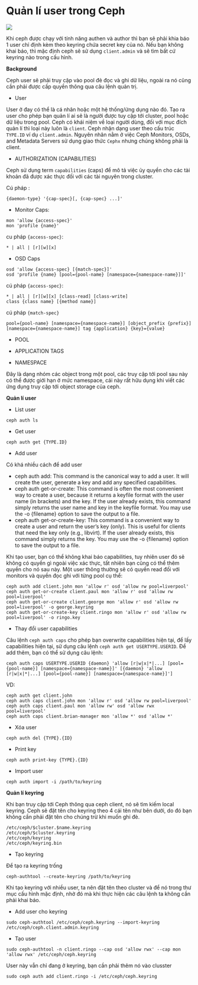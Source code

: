 # Quản lí user trong Ceph

<img src="https://i.imgur.com/URhJsU7.png">

Khi ceph được chạy với tính năng authen và author thì bạn sẽ phải khia báo 1 user chỉ định kèm theo keyring chứa secret key của nó. Nếu bạn không khai báo, thì mặc định ceph sẽ sử dụng `client.admin` và sẽ tìm bất cứ keyring nào trong cấu hình.

**Background**

Ceph user sẽ phải truy cập vào pool đẻ đọc và ghi dữ liệu, ngoài ra nó cũng cần phải được cấp quyền thông qua câu lệnh quản trị.

- User

User ở đay có thể là cá nhân hoặc một hệ thống/ứng dụng nào đó. Tạo ra user cho phép bạn quản lí ai sẽ là người được tuy cập tới cluster, pool hoặc dữ liệu trong pool. Ceph có khái niệm về loại người dùng, đối với mục đích quản lí thì loại này luôn là `client`. Ceph nhận dạng user theo cấu trúc `TYPE.ID` ví dụ `client.admin`. Nguyên nhân nằm ở việc  Ceph Monitors, OSDs, and Metadata Servers sử dụng giao thức  `Cephx` nhưng chúng không phải là client.

- AUTHORIZATION (CAPABILITIES)

Ceph sử dụng term `capabilities` (caps) để mô tả việc ủy quyền cho các tài khoản đã được xác thực đối với các tài nguyên trong cluster.

Cú pháp :

`{daemon-type} '{cap-spec}[, {cap-spec} ...]'`

- Monitor Caps:

```
mon 'allow {access-spec}'
mon 'profile {name}'
```

cu pháp `{access-spec}`:

`* | all | [r][w][x]`

- OSD Caps

```
osd 'allow {access-spec} [{match-spec}]'
osd 'profile {name} [pool={pool-name} [namespace={namespace-name}]]'
```

cú pháp `{access-spec}`:

```
* | all | [r][w][x] [class-read] [class-write]
class {class name} [{method name}]
```

cú pháp `{match-spec}`

```
pool={pool-name} [namespace={namespace-name}] [object_prefix {prefix}]
[namespace={namespace-name}] tag {application} {key}={value}
```

- POOL

- APPLICATION TAGS

- NAMESPACE

Đây là dạng nhóm các object trong một pool, các truy cập tới pool sau này có thể được giới hạn ở mức namespace, cái này rất hữu dụng khi viết các ứng dụng truy cập tới object storage của ceph.

**Quản lí user**

- List user

`ceph auth ls`

- Get user

`ceph auth get {TYPE.ID}`

- Add user

Có khá nhiều cách để add user

- ceph auth add: This command is the canonical way to add a user. It will create the user, generate a key and add any specified capabilities.
- ceph auth get-or-create: This command is often the most convenient way to create a user, because it returns a keyfile format with the user name (in brackets) and the key. If the user already exists, this command simply returns the user name and key in the keyfile format. You may use the -o {filename} option to save the output to a file.
- ceph auth get-or-create-key: This command is a convenient way to create a user and return the user’s key (only). This is useful for clients that need the key only (e.g., libvirt). If the user already exists, this command simply returns the key. You may use the -o {filename} option to save the output to a file.

Khi tạo user, bạn có thể không khai báo capabilities, tuy nhiên user đó sẽ không có quyền gì ngoài việc xác thực, tất nhiên bạn cũng có thể thêm quyền cho nó sau này.
Một user thông thường sẽ có quyền read đối với monitors và quyền đọc ghi với từng pool cụ thể:

```
ceph auth add client.john mon 'allow r' osd 'allow rw pool=liverpool'
ceph auth get-or-create client.paul mon 'allow r' osd 'allow rw pool=liverpool'
ceph auth get-or-create client.george mon 'allow r' osd 'allow rw pool=liverpool' -o george.keyring
ceph auth get-or-create-key client.ringo mon 'allow r' osd 'allow rw pool=liverpool' -o ringo.key
```

- Thay đổi user capabilities

Câu lệnh `ceph auth caps` cho phép bạn overwrite capabilities hiện tại, để lấy capabilities hiện tại, sử dụng câu lệnh `ceph auth get USERTYPE.USERID`. Để add thêm, bạn có thể sử dụng câu lệnh:

`ceph auth caps USERTYPE.USERID {daemon} 'allow [r|w|x|*|...] [pool={pool-name}] [namespace={namespace-name}]' [{daemon} 'allow [r|w|x|*|...] [pool={pool-name}] [namespace={namespace-name}]']`

VD:

```
ceph auth get client.john
ceph auth caps client.john mon 'allow r' osd 'allow rw pool=liverpool'
ceph auth caps client.paul mon 'allow rw' osd 'allow rwx pool=liverpool'
ceph auth caps client.brian-manager mon 'allow *' osd 'allow *'
```

- Xóa user

`ceph auth del {TYPE}.{ID}`

- Print key

`ceph auth print-key {TYPE}.{ID}`

- Import user

`ceph auth import -i /path/to/keyring`

**Quản lí keyring**

Khi bạn truy cập tới Ceph thông qua ceph client, nó sẽ tìm kiếm local keyring. Ceph sẽ đặt tên cho keyring theo 4 cái tên như bên dưới, do đó bạn không cần phải đặt tên cho chúng trừ khi muốn ghi đè.

```
/etc/ceph/$cluster.$name.keyring
/etc/ceph/$cluster.keyring
/etc/ceph/keyring
/etc/ceph/keyring.bin
```

- Tạo keyring

Để tạo ra keyring trống

`ceph-authtool --create-keyring /path/to/keyring`

Khi tạo keyring với nhiều user, ta nên đặt tên theo cluster và để nó trong thư mục cấu hình mặc định, nhờ đó mà khi thực hiện các câu lệnh ta không cần phải khai báo.

- Add user cho keyring

`sudo ceph-authtool /etc/ceph/ceph.keyring --import-keyring /etc/ceph/ceph.client.admin.keyring`

- Tạo user

`sudo ceph-authtool -n client.ringo --cap osd 'allow rwx' --cap mon 'allow rwx' /etc/ceph/ceph.keyring`

User này vẫn chỉ đang ở keyring, bạn cần phải thêm nó vào clusster

`sudo ceph auth add client.ringo -i /etc/ceph/ceph.keyring`
